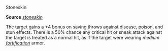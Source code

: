 Stoneskin

**Source** [_stoneskin_](spells/stoneskin.md#_stoneskin)

The target gains a +4 bonus on saving throws against disease, poison, and stun effects. There is a 50% chance any critical hit or sneak attack against the target is treated as a normal hit, as if the target were wearing _medium [fortification](magicItems/armor.md#_armor-fortification)_ armor.

